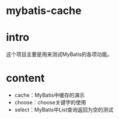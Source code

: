 
# mybatis-cache

# intro
这个项目主要是用来测试MyBatis的各项功能。

# content

* cache：MyBatis中缓存的演示
* choose：choose关键字的使用
* select：MyBatis中List查询返回为空的测试